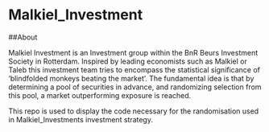 # Malkiel_Investment

##About

Malkiel Investment is an Investment group within the BnR Beurs Investment Society in Rotterdam. Inspired by leading economists such as Malkiel or Taleb this investment team tries to encompass the statistical significance of ‘blindfolded monkeys beating the market’. The fundamental idea is that by determining a pool of securities in advance, and randomizing selection from this pool, a market outperforming exposure is reached. 

This repo is used to display the code necessary for the randomisation used in Malkiel_Investments investment strategy.
